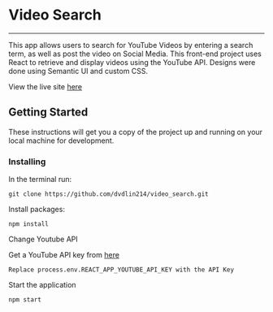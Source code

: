 # Video Search

---
This app allows users to search for YouTube Videos by entering a search term, as well as post the video on Social Media. This front-end project uses React to retrieve and display videos using the YouTube API. Designs were done using Semantic UI and custom CSS.

View the live site [here](https://dave-lin-video-search.herokuapp.com/)

## Getting Started

These instructions will get you a copy of the project up and running on your local machine for development. 

### Installing

In the terminal run:
```
git clone https://github.com/dvdlin214/video_search.git
```

Install packages:
```
npm install
```

Change Youtube API

Get a YouTube API key from [here](https://developers.google.com/youtube/)
```
Replace process.env.REACT_APP_YOUTUBE_API_KEY with the API Key
```

Start the application
```
npm start
```
